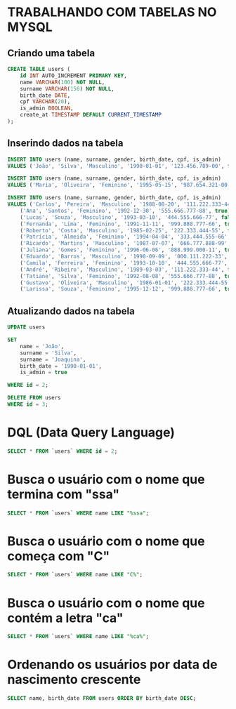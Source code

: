 # TRABALHANDO COM TABELAS NO MYSQL

## Criando uma tabela

```sql
CREATE TABLE users (
 	id INT AUTO_INCREMENT PRIMARY KEY,
    name VARCHAR(100) NOT NULL,
    surname VARCHAR(150) NOT NULL,
    birth_date DATE,
    cpf VARCHAR(20),
    is_admin BOOLEAN,
    create_at TIMESTAMP DEFAULT CURRENT_TIMESTAMP
);
```

## Inserindo dados na tabela

```sql
INSERT INTO users (name, surname, gender, birth_date, cpf, is_admin)
VALUES ('João', 'Silva', 'Masculino', '1990-01-01', '123.456.789-00', false);
```

```sql
INSERT INTO users (name, surname, gender, birth_date, cpf, is_admin)
VALUES ('Maria', 'Oliveira', 'Feminino', '1995-05-15', '987.654.321-00', true);
```

```sql
INSERT INTO users (name, surname, gender, birth_date, cpf, is_admin)
VALUES ('Carlos', 'Pereira', 'Masculino', '1988-08-20', '111.222.333-44', false),
    ('Ana', 'Santos', 'Feminino', '1992-12-30', '555.666.777-88', true),
    ('Lucas', 'Souza', 'Masculino', '1993-03-10', '444.555.666-77', false),
    ('Fernanda', 'Lima', 'Feminino', '1991-11-11', '999.888.777-66', true),
    ('Roberto', 'Costa', 'Masculino', '1985-02-25', '222.333.444-55', false),
    ('Patrícia', 'Almeida', 'Feminino', '1994-04-04', '333.444.555-66', true),
    ('Ricardo', 'Martins', 'Masculino', '1987-07-07', '666.777.888-99', false),
    ('Juliana', 'Gomes', 'Feminino', '1996-06-06', '888.999.000-11', true),
    ('Eduardo', 'Barros', 'Masculino', '1990-09-09', '000.111.222-33', false),
    ('Camila', 'Ferreira', 'Feminino', '1993-10-10', '444.555.666-77', true),
    ('André', 'Ribeiro', 'Masculino', '1989-03-03', '111.222.333-44', false),
    ('Tatiane', 'Silva', 'Feminino', '1992-08-08', '555.666.777-88', true),
    ('Gustavo', 'Oliveira', 'Masculino', '1986-01-01', '222.333.444-55', false),
    ('Larissa', 'Souza', 'Feminino', '1995-12-12', '999.888.777-66', true);
```

## Atualizando dados na tabela

```sql
UPDATE users

SET
    name = 'João',
    surname = 'Silva',
    surname = 'Joaquina',
    birth_date = '1990-01-01',
    is_admin = true

WHERE id = 2;
```

```sql
DELETE FROM users
WHERE id = 3;
```

# DQL (Data Query Language)

```sql
SELECT * FROM `users` WHERE id = 2;
```

# Busca o usuário com o nome que termina com "ssa"

```sql
SELECT * FROM `users` WHERE name LIKE "%ssa";
```

# Busca o usuário com o nome que começa com "C"

```sql
SELECT * FROM `users` WHERE name LIKE "C%";
```

# Busca o usuário com o nome que contém a letra "ca"

```sql
SELECT * FROM `users` WHERE name LIKE "%ca%";
```

# Ordenando os usuários por data de nascimento crescente

```sql
SELECT name, birth_date FROM users ORDER BY birth_date DESC;
```

